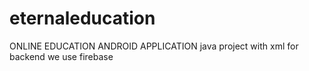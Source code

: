 # eternaleducation
ONLINE EDUCATION ANDROID APPLICATION
java project with xml 
for backend we use firebase
